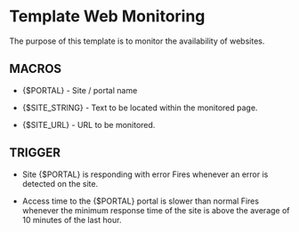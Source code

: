 # Template Web Monitoring

The purpose of this template is to monitor the availability of websites.
## MACROS
- {$PORTAL} - Site / portal name

- {$SITE_STRING} - Text to be located within the monitored page.

- {$SITE_URL} - URL to be monitored.

## TRIGGER

- Site {$PORTAL} is responding with error
Fires whenever an error is detected on the site.

- Access time to the {$PORTAL} portal is slower than normal
Fires whenever the minimum response time of the site is above the average of 10 minutes of the last hour.